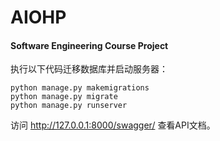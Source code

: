 # AIOHP
#### Software Engineering Course Project

执行以下代码迁移数据库并启动服务器：

```
python manage.py makemigrations
python manage.py migrate
python manage.py runserver
```

访问 http://127.0.0.1:8000/swagger/ 查看API文档。
